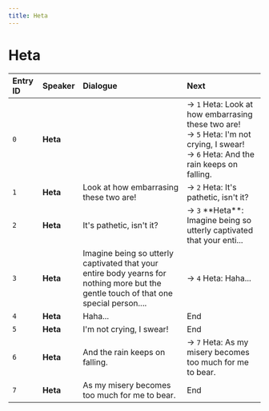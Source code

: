 ```yaml
---
title: Heta
---
```


# Heta


| Entry ID | Speaker | Dialogue | Next |
| :------- | :------ | :------- | :------------ |
| `0` | **Heta** |  | → `1` Heta: Look at how embarrasing these two are\!<br>→ `5` Heta: I'm not crying, I swear\!<br>→ `6` Heta: And the rain keeps on falling\. |
| `1` | **Heta** | Look at how embarrasing these two are\! | → `2` Heta: It's pathetic, isn't it? |
| `2` | **Heta** | It's pathetic, isn't it? | → `3` \*\*Heta\*\*: Imagine being so utterly captivated that your enti\.\.\. |
| `3` | **Heta** | Imagine being so utterly captivated that your entire body yearns for nothing more but the gentle touch of that one special person\.\.\.\. | → `4` Heta: Haha\.\.\. |
| `4` | **Heta** | Haha\.\.\. | End |
| `5` | **Heta** | I'm not crying, I swear\! | End |
| `6` | **Heta** | And the rain keeps on falling\. | → `7` Heta: As my misery becomes too much for me to bear\. |
| `7` | **Heta** | As my misery becomes too much for me to bear\. | End |
